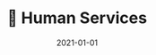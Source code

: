 ---
title: 🏥 Human Services
description: Brief description of this section
cover: health.jpg
date: 2021-01-01
---